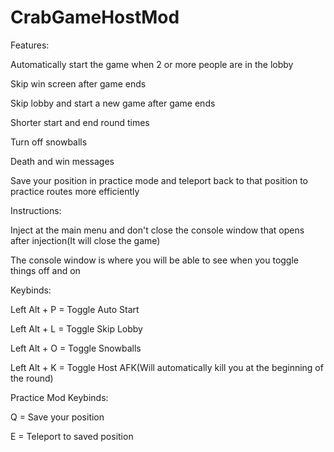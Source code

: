 # CrabGameHostMod

Features:

Automatically start the game when 2 or more people are in the lobby

Skip win screen after game ends

Skip lobby and start a new game after game ends

Shorter start and end round times

Turn off snowballs

Death and win messages

Save your position in practice mode and teleport back to that position to practice routes more efficiently

Instructions:

Inject at the main menu and don't close the console window that opens after injection(It will close the game)

The console window is where you will be able to see when you toggle things off and on

Keybinds:

Left Alt + P = Toggle Auto Start



Left Alt + L = Toggle Skip Lobby



Left Alt + O = Toggle Snowballs



Left Alt + K = Toggle Host AFK(Will automatically kill you at the beginning of the round)

Practice Mod Keybinds:

Q = Save your position

E = Teleport to saved position

